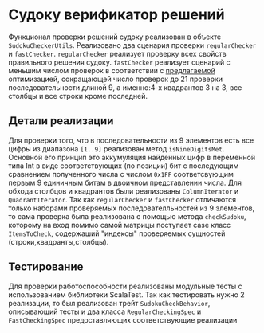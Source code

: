 # Судоку верификатор решений
Функционал проверки решений судоку реализован в объекте ```SudokuCheckerUtils```. Реализовано два сценария проверки ```regularChecker``` и ```fastChecker```. ```regularChecker``` реализует проверку всех свойств правильного решения судоку. ```fastChecker``` реализует сценарий с меньшим числом проверок в соответствии с [предлагаемой](https://mathoverflow.net/questions/129143/verifying-the-correctness-of-a-sudoku-solution) оптимизацией, сокращающей число проверок до 21 проверки последовательности длиной 9, а именно:4-х квадрантов 3 на 3, все столбцы и все строки кроме последней.
## Детали реализации
Для проверки того, что в последовательности из 9 элементов есть все цифры из диапазона ```[1..9]``` реализован метод ```isNineDigitsMet```. Основной его принцип это аккумуляция найденных цифр в переменной типа Int в виде соответствующих (по позиции) бит с последующим сравнением полученного числа с числом ```0x1FF``` соответсвующим первым 9 единичным битам в двоичном представлении числа. Для обхода столбцов и квадрантов были реализованы ```ColumnIterator``` и ```QuadrantIterator```. Так как ```regularChecker``` и ```fastChecker``` отличаются только наборами проверяемых последователльностей из 9 элементов, то сама проверка была реализована с помощью метода ```checkSudoku```, которому на вход помимо самой матрицы поступает case класс  ```ItemsToCheck```, содержаший "индексы" проверяемых сущностей (строки,квадранты,столбцы).
## Тестирование 
Для проверки работоспособности реализованы модульные тесты с использованием библиотеки ScalaTest. Так как тестировать нужно 2 реализации, то был реализован трейт ```SudokuCheckBehavior```, описывающий тесты и два класса ```RegularCheckingSpec``` и ```FastCheckingSpec``` предоставляющих соответствующие реализации